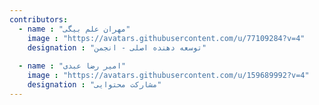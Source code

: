 ```yaml
---
contributors:
  - name : "مهران علم بیگی"
    image : "https://avatars.githubusercontent.com/u/77109284?v=4"
    designation : "توسعه دهنده اصلی - انجمن"
  
  - name : "امیر رضا عبدی"
    image : "https://avatars.githubusercontent.com/u/159689992?v=4"
    designation : "مشارکت محتوایی"
---
```

